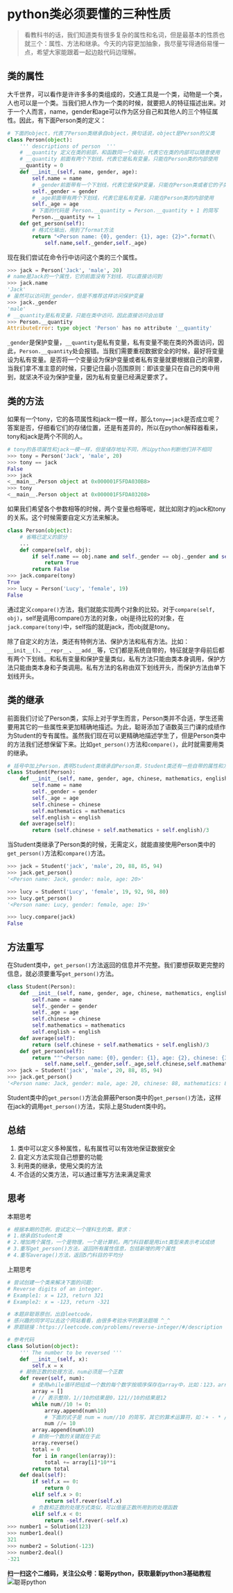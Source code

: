 # python类必须要懂的三种性质

> 看教科书的话，我们知道类有很多复杂的属性和名词，但是最基本的性质也就三个：属性、方法和继承。今天的内容更加抽象，我尽量写得通俗易懂一点，希望大家能跟着一起边敲代码边理解。

## 类的属性

大千世界，可以看作是许许多多的类组成的，交通工具是一个类，动物是一个类，人也可以是一个类。当我们把人作为一个类的时候，就要把人的特征描述出来。对于一个人而言，name，gender和age可以作为区分自己和其他人的三个特征属性。因此，有下面Person类的定义：

```python
# 下面的object，代表了Person类继承自object，换句话说，object是Person的父类
class Person(object):
    ''' descriptions of person  '''
    # __quantity 定义在类的前部，和函数同一个级别，代表它在类的内部可以随意使用
    # __quantity 前面有两个下划线，代表它是私有变量，只能在Person类的内部使用
    __quantity = 0
    def __init__(self, name, gender, age):
        self.name = name
        # _gender前面带有一个下划线，代表它是保护变量，只能在Person类或者它的子类中使用
        self._gender = gender
        # _age前面带有两个下划线，代表它是私有变量，只能在Person类的内部使用
        self._age = age
        # 下面的代码是 Person.__quantity = Person.__quantity + 1 的简写
        Person.__quantity += 1
    def get_person(self):
        # 格式化输出，用到了format方法
        return "<Person name: {0}, gender: {1}, age: {2}>".format(\
            self.name,self._gender,self._age)
```

现在我们尝试在命令行中访问这个类的三个属性。

```python
>>> jack = Person('Jack', 'male', 20)
# name是Jack的一个属性，它的前面没有下划线，可以直接访问到
>>> jack.name
'Jack'
# 虽然可以访问到_gender，但是不推荐这样访问保护变量
>>> jack._gender
'male'
# __quantity是私有变量，只能在类中访问，因此直接访问会出错
>>> Person.__quantity
AttributeError: type object 'Person' has no attribute '__quantity'
```

`_gender`是保护变量，`__quantity`是私有变量，私有变量不能在类的外面访问，因此，`Person.__quantity`处会报错。当我们需要重视数据安全的时候，最好将变量设为私有变量。是否将一个变量设为保护变量或者私有变量就要根据自己的需要，当我们拿不准主意的时候，只要记住最小范围原则：即该变量只在自己的类中用到，就坚决不设为保护变量，因为私有变量已经满足要求了。

## 类的方法

如果有一个tony，它的各项属性和jack一模一样，那么`tony==jack`是否成立呢？答案是否，仔细看它们的存储位置，还是有差异的，所以在python解释器看来，tony和jack是两个不同的人。

```python
# tony的各项属性和jack一模一样，但是储存地址不同，所以python判断他们并不相同
>>> tony = Person('Jack', 'male', 20)
>>> tony == jack
False
>>> jack
<__main__.Person object at 0x000001F5FDA030B8>
>>> tony
<__main__.Person object at 0x000001F5FDA03208>
```

如果我们希望各个参数相等的时候，两个变量也相等呢，就比如刚才的jack和tony的关系。这个时候需要自定义方法来解决。

```python
class Person(object):
    # 省略已定义的部分
    ...
    def compare(self, obj):
        if self.name == obj.name and self._gender == obj._gender and self.__age == obj._age:
            return True
        return False
>>> jack.compare(tony)
True
>>> lucy = Person('Lucy', 'female', 19)
False
```

通过定义`compare()`方法，我们就能实现两个对象的比较。对于`compare(self, obj)`，self是调用compare()方法的对象，obj是待比较的对象，在`jack.compare(tony)`中，self指的就是jack，而obj就是tony。

除了自定义的方法，类还有特例方法、保护方法和私有方法。比如：`__init__()`、`__repr__`、`__add__`等，它们都是系统自带的，特征就是字母前后都有两个下划线。和私有变量和保护变量类似，私有方法只能由类本身调用，保护方法只能由类本身和子类调用。私有方法的名称由双下划线开头，而保护方法由单下划线开头。

## 类的继承

前面我们讨论了Person类，实际上对于学生而言，Person类并不合适，学生还需要用其它的一些属性来更加精确地描述。为此，聪哥添加了语数英三门课的成绩作为Student的专有属性。虽然我们现在可以更精确地描述学生了，但是Person类中的方法我们还想保留下来。比如`get_person()`方法和`compare()`，此时就需要用类的继承。

```python
# 括号中加上Person，表明Student类继承自Person类，Student类还有一些自带的属性和方法
class Student(Person):
    def __init__(self, name, gender, age, chinese, mathematics, english):
        self.name = name
        self._gender = gender
        self._age = age
        self.chinese = chinese
        self.mathematics = mathematics
        self.english = english
    def average(self):
        return (self.chinese + self.mathematics + self.english)/3
```

当Student类继承了Person类的时候，无需定义，就能直接使用Person类中的`get_person()`方法和`compare()`方法。

```python
>>> jack = Student('jack', 'male', 20, 88, 85, 94)
>>> jack.get_person()
'<Person name: Jack, gender: male, age: 20>'

>>> lucy = Student('Lucy', 'female', 19, 92, 98, 80)
>>> lucy.get_person()
'<Person name: Lucy, gender: female, age: 19>'

>>> lucy.compare(jack)
False
```

## 方法重写

在Student类中，`get_person()`方法返回的信息并不完整。我们要想获取更完整的信息，就必须要重写`get_person()`方法。

```python
class Student(Person):
    def __init__(self, name, gender, age, chinese, mathematics, english):
        self.name = name
        self._gender = gender
        self._age = age
        self.chinese = chinese
        self.mathematics = mathematics
        self.english = english
    def average(self):
        return (self.chinese + self.mathematics + self.english)/3
    def get_person(self):
        return """<Person name: {0}, gender: {1}, age: {2}, chinese: {3},mathematics:{4},english: {5}>""".format(
            self.name,self._gender,self._age,self.chinese,self.mathematics,self.english)
>>> jack = Student('jack', 'male', 20, 88, 85, 94)
>>> jack.get_person()
'<Person name: Jack, gender: male, age: 20, chinese: 88, mathematics: 85, english: 94>'
```

Student类中的`get_person()`方法会屏蔽Person类中的`get_person()`方法，这样在jack的调用`get_person()`方法，实际上是Student类中的。

## 总结

1. 类中可以定义多种属性，私有属性可以有效地保证数据安全
2. 自定义方法实现自己想要的功能
3. 利用类的继承，使用父类的方法
4. 不合适的父类方法，可以通过重写方法来满足需求

## 思考

本期思考

```python
# 根据本期的范例，尝试定义一个理科生的类。要求：
# 1.继承自Student类
# 2.增加两个属性，一个是物理，一个是计算机，两门科目都是用int类型来表示考试成绩
# 3.重写get_person()方法，返回所有属性信息，包括新增的两个属性
# 4.重写average()方法，返回5门科目的平均分
```

上期思考

```python
# 尝试创建一个类来解决下面的问题:
# Reverse digits of an integer.
# Example1: x = 123, return 321
# Example2: x = -123, return -321

# 本题非聪哥原创，出自leetcode，
# 感兴趣的同学可以去这个网站看看，由很多考验水平的算法题哦 ^_^
# 原题链接：https://leetcode.com/problems/reverse-integer/#/description

# 参考代码
class Solution(object):
    ''' The number to be reversed '''
    def __init__(self, x):
        self.x = x
    # 颠倒正数的处理方法，num必须是一个正数
    def rever(self, num):
        # 使用while循环把组成一个数的每个数字按顺序保存在array中，比如：123，array就是[1,2,3]
        array = []
        # // 表示整除，1//10的结果是0，121//10的结果是12
        while num//10 != 0:
            array.append(num%10)
            # 下面的式子是 num = num//10 的简写，其它的算术运算符，如：+ - * /等，也支持这种简写
            num //= 10
        array.append(num%10)
        # 颠倒一个数的关键就在于此
        array.reverse()
        total = 0
        for i in range(len(array)):
            total += array[i]*10**i
        return total
    def deal(self):
        if self.x == 0:
            return 0
        elif self.x > 0:
            return self.rever(self.x)
        # 负数和正数的处理方式类似，可以借鉴正数所用到的处理函数
        elif self.x < 0:
            return -self.rever(-self.x)
>>> number1 = Solution(123)
>>> number1.deal()
321
>>> number2 = Solution(-123)
>>> number2.deal()
-321
```

**扫一扫这个二维码，关注公众号：聪哥python，获取最新python3基础教程**
![聪哥python](http://opa63tcx6.bkt.clouddn.com/qrcode%E8%81%AA%E5%93%A5python.jpg)